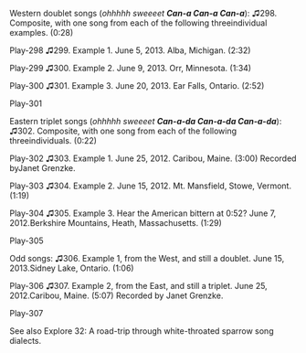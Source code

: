 Western doublet songs (*ohhhhh sweeeet **Can-a Can-a Can-a***):
♫298. Composite, with one song from each of the following threeindividual examples. (0:28)

Play-298
♫299. Example 1. June 5, 2013. Alba, Michigan. (2:32)

Play-299
♫300. Example 2. June 9, 2013. Orr, Minnesota. (1:34)

Play-300
♫301. Example 3. June 20, 2013. Ear Falls, Ontario. (2:52)

Play-301

Eastern triplet songs (*ohhhhh sweeeet **Can-a-da Can-a-da Can-a-da***):
♫302. Composite, with one song from each of the following threeindividuals. (0:22)

Play-302
♫303. Example 1. June 25, 2012. Caribou, Maine. (3:00) Recorded byJanet Grenzke.

Play-303
♫304. Example 2. June 15, 2012. Mt. Mansfield, Stowe, Vermont. (1:19)

Play-304
♫305. Example 3. Hear the American bittern at 0:52? June 7, 2012.Berkshire Mountains, Heath, Massachusetts. (1:29)

Play-305

Odd songs:
♫306. Example 1, from the West, and still a doublet. June 15, 2013.Sidney Lake, Ontario. (1:06)

Play-306
♫307. Example 2, from the East, and still a triplet. June 25, 2012.Caribou, Maine. (5:07) Recorded by Janet Grenzke.

Play-307

See also Explore 32: A road-trip through white-throated sparrow song
dialects.
